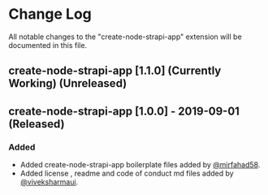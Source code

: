 # Change Log

All notable changes to the "create-node-strapi-app" extension will be documented in this file.

## create-node-strapi-app [1.1.0] (Currently Working) (Unreleased)


## create-node-strapi-app [1.0.0] - 2019-09-01 (Released) 
### Added
- Added create-node-strapi-app boilerplate files added by [@mirfahad58](https://github.com/MirFahad58).
- Added license , readme and code of conduct md files added by [@viveksharmaui](https://github.com/viveksharmaui).
